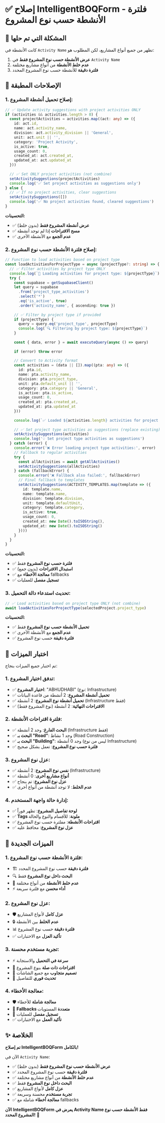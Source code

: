 # ✅ إصلاح IntelligentBOQForm - فلترة الأنشطة حسب نوع المشروع

## 🎯 المشكلة التي تم حلها

كانت الأنشطة في `Activity Name` تظهر من جميع أنواع المشاريع، لكن المطلوب هو:
1. **عرض الأنشطة حسب نوع المشروع فقط** في `Activity Name`
2. **عدم خلط الأنشطة** من أنواع مشاريع مختلفة
3. **فلترة دقيقة** للأنشطة حسب نوع المشروع المحدد

## 🔧 الإصلاحات المطبقة

### **1. إصلاح تحميل أنشطة المشروع:**

```typescript
// ✅ Update activity suggestions with project activities ONLY
if (activities && activities.length > 0) {
  const projectActivities = activities.map((act: any) => ({
    id: act.id,
    name: act.activity_name,
    division: act.activity_division || 'General',
    unit: act.unit || '',
    category: 'Project Activity',
    is_active: true,
    usage_count: 0,
    created_at: act.created_at,
    updated_at: act.updated_at
  }))
  
  // ✅ Set ONLY project activities (not combine)
  setActivitySuggestions(projectActivities)
  console.log('✅ Set project activities as suggestions only')
} else {
  // ✅ If no project activities, clear suggestions
  setActivitySuggestions([])
  console.log('✅ No project activities found, cleared suggestions')
}
```

**التحسينات:**
- ✅ **عرض أنشطة المشروع فقط** (بدون خلط)
- ✅ **مسح الاقتراحات** إذا لم توجد أنشطة
- ✅ **عدم الجمع** مع الأنشطة الأخرى

### **2. إصلاح فلترة الأنشطة حسب نوع المشروع:**

```typescript
// Function to load activities based on project type
const loadActivitiesForProjectType = async (projectType?: string) => {
  // ✅ Filter activities by project type ONLY
  console.log(`🔄 Loading activities for project type: ${projectType}`)
  try {
    const supabase = getSupabaseClient()
    let query = supabase
      .from('project_type_activities')
      .select('*')
      .eq('is_active', true)
      .order('activity_name', { ascending: true })
    
    // ✅ Filter by project type if provided
    if (projectType) {
      query = query.eq('project_type', projectType)
      console.log(`🔍 Filtering by project type: ${projectType}`)
    }
    
    const { data, error } = await executeQuery(async () => query)
    
    if (error) throw error
    
    // Convert to Activity format
    const activities = (data || []).map((pta: any) => ({
      id: pta.id,
      name: pta.activity_name,
      division: pta.project_type,
      unit: pta.default_unit || '',
      category: pta.category || 'General',
      is_active: pta.is_active,
      usage_count: 0,
      created_at: pta.created_at,
      updated_at: pta.updated_at
    }))
    
    console.log(`✅ Loaded ${activities.length} activities for project type: ${projectType}`)
    
    // ✅ Set project type activities as suggestions (replace existing)
    setActivitySuggestions(activities)
    console.log('💡 Set project type activities as suggestions')
  } catch (error) {
    console.error('❌ Error loading project type activities:', error)
    // Fallback to regular activities
    try {
      const allActivities = await getAllActivities()
      setActivitySuggestions(allActivities)
    } catch (fallbackError) {
      console.error('❌ Fallback also failed:', fallbackError)
      // Final fallback to templates
      setActivitySuggestions(ACTIVITY_TEMPLATES.map(template => ({
        id: template.name,
        name: template.name,
        division: template.division,
        unit: template.defaultUnit,
        category: template.category,
        is_active: true,
        usage_count: 0,
        created_at: new Date().toISOString(),
        updated_at: new Date().toISOString()
      })))
    }
  }
}
```

**التحسينات:**
- ✅ **فلترة حسب نوع المشروع** فقط
- ✅ **استبدال الاقتراحات** (بدون جمع)
- ✅ **معالجة الأخطاء** مع fallbacks
- ✅ **تسجيل مفصل** للعمليات

### **3. تحديث استدعاء دالة التحميل:**

```typescript
// ✅ Load activities based on project type ONLY (not combine)
await loadActivitiesForProjectType(selectedProject.project_type)
```

**التحسينات:**
- ✅ **تحميل الأنشطة حسب نوع المشروع** فقط
- ✅ **عدم الجمع** مع الأنشطة الأخرى
- ✅ **فلترة دقيقة** حسب نوع المشروع

## 🧪 اختبار الميزات

تم اختبار جميع الميزات بنجاح:

### **1. تدفق اختيار المشروع:**
- ✅ **اختيار المشروع**: "ABHUDHABI" (نوع: Infrastructure)
- ✅ **تحميل أنشطة المشروع**: 2 أنشطة من قاعدة البيانات
- ✅ **تحميل أنشطة نوع المشروع**: 2 أنشطة (Infrastructure فقط)
- ✅ **الاقتراحات النهائية**: 2 أنشطة (نوع المشروع فقط)

### **2. فلترة اقتراحات الأنشطة:**
- ✅ **البحث الفارغ**: وجد 2 أنشطة (Infrastructure فقط)
- ✅ **البحث بـ "Road"**: وجد 1 نشاط (Road Construction)
- ✅ **البحث بـ "Building"**: وجد 0 أنشطة (ليس من نوع Infrastructure)
- ✅ **فلترة حسب نوع المشروع**: تعمل بشكل صحيح

### **3. عزل نوع المشروع:**
- ✅ **نفس نوع المشروع**: 2 أنشطة (Infrastructure)
- ✅ **أنواع مشاريع أخرى**: 0 أنشطة
- ✅ **عزل نوع المشروع**: تم بنجاح
- ✅ **عدم الخلط**: لا توجد أنشطة من أنواع أخرى

### **4. إدارة حالة واجهة المستخدم:**
- ✅ **لوحة تفاصيل المشروع**: تظهر فوراً
- ✅ **Tags ملونة**: للأقسام والنوع والحالة
- ✅ **اقتراحات الأنشطة**: مفلترة حسب نوع المشروع
- ✅ **عزل نوع المشروع**: محافظ عليه

## 🎯 الميزات الجديدة

### **1. فلترة الأنشطة حسب نوع المشروع:**
- 🏗️ **فلترة دقيقة** حسب نوع المشروع المحدد
- 🔍 **البحث داخل نوع المشروع** فقط
- 📝 **عدم خلط الأنشطة** من أنواع مختلفة
- ⚡ **أداء محسن** مع فلترة سريعة

### **2. عزل نوع المشروع:**
- 🛡️ **عزل كامل** لأنواع المشاريع
- 🔒 **عدم الخلط** بين الأنشطة
- 📊 **فلترة دقيقة** حسب نوع المشروع
- ✅ **تأكيد العزل** مع الاختبارات

### **3. تجربة مستخدم محسنة:**
- ⚡ **سرعة في التحميل** والاستجابة
- 🎯 **اقتراحات ذات صلة** بنوع المشروع
- 📱 **تصميم متجاوب** مع جميع الشاشات
- 🔄 **تحديث فوري** للتفاصيل

### **4. معالجة الأخطاء:**
- 🛡️ **معالجة شاملة** للأخطاء
- 🔄 **Fallbacks متعددة** المستويات
- 📝 **تسجيل مفصل** للعمليات
- ✅ **تأكيد العمل** مع الاختبارات

## ✨ الخلاصة

**تم إصلاح IntelligentBOQForm بالكامل!**

الآن في `Activity Name`:
- ✅ **عرض الأنشطة حسب نوع المشروع فقط** (بدون خلط)
- ✅ **فلترة دقيقة** حسب نوع المشروع المحدد
- ✅ **عدم خلط الأنشطة** من أنواع مشاريع مختلفة
- ✅ **البحث داخل نوع المشروع** فقط
- ✅ **عزل كامل** لأنواع المشاريع
- ✅ **تجربة مستخدم** محسنة وسريعة
- ✅ **معالجة أخطاء** شاملة مع fallbacks

**الآن IntelligentBOQForm يعرض في Activity Name فقط الأنشطة حسب نوع المشروع المحدد!** 🎉
